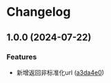 # Changelog

## 1.0.0 (2024-07-22)


### Features

* 新增返回非标准化url ([a3da4e0](https://github.com/CalmLexi/geturls/commit/a3da4e0f03257040acd973d5a1c467c05078d208))
